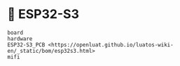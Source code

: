 # 📡 ESP32-S3

```{toctree}
board
hardware
ESP32-S3_PCB <https://openluat.github.io/luatos-wiki-en/_static/bom/esp32s3.html>
mifi
```
